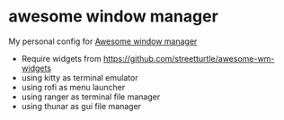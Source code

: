 # awesome window manager

My personal config for [Awesome window manager](https://awesomewm.org/)

* Require widgets from https://github.com/streetturtle/awesome-wm-widgets
* using kitty as terminal emulator
* using rofi as menu launcher
* using ranger as terminal file manager
* using thunar as gui file manager
